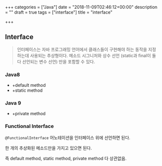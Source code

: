 +++
categories = ["Java"]
date = "2018-11-09T02:46:12+00:00"
description = ""
draft = true
tags = ["interface"]
title = "interface"

+++
## Interface

> 인터페이스는 자바 프로그래밍 언어에서 클래스들이 구현해야 하는 동작을 지정하는데 사용되는 추상형이다. 메소드 시그니처와 상수 선언 (static과 final이 둘 다 선언되는 변수 선언) 만을 포함할 수 있다.

### Java8

* +default method
* +static method

### Java 9

* +private method

### Functional Interface

`@FunctionalInterface` 어노테이션을 인터페이스 위에 선언하면 된다.

한 개의 추상화된 메소드만을 가지고 있으면 된다.

즉 default method, static method, private method 다 상관없음.